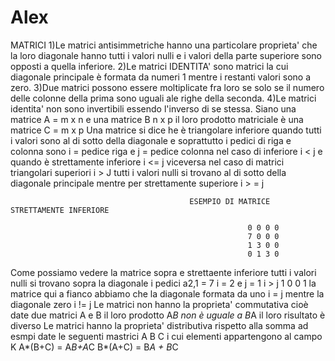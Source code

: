 # Alex
MATRICI
1)Le matrici antisimmetriche hanno una particolare proprieta' che la loro diagonale hanno tutti i valori nulli e i valori
della parte superiore sono opposti a quella inferiore.
2)Le matrici IDENTITA' sono matrici la cui diagonale principale è formata da numeri 1 
mentre i restanti valori sono a zero.
3)Due matrici possono essere moltiplicate fra loro se  solo se 
il numero delle colonne della prima sono uguali ale righe della seconda.
4)Le matrici identita' non sono invertibili essendo l'inverso di se stessa.
Siano una matrice A = m x n e una matrice B n x p il loro prodotto matriciale è una matrice C = m x p
Una matrice si dice he è triangolare inferiore quando tutti i valori sono al di sotto della diagonale e soprattutto 
i pedici di riga e colonna sono i = pedice riga e j = pedice colonna nel caso di inferiore i < j
 e quando è strettamente inferiore i <= j  viceversa nel caso di matrici triangolari superiori i > J tutti i valori nulli si trovano al di sotto della diagonale principale
 mentre per strettamente superiore i > = j
                                                                                                                         
                                            ESEMPIO DI MATRICE STRETTAMENTE INFERIORE
											
 						 					             0 0 0 0
														 7 0 0 0
														 1 3 0 0
														 0 1 3 0
														 
											
											
											
Come possiamo vedere la matrice sopra e strettaente inferiore tutti i valori nulli si trovano sopra la diagonale i pedici a2,1 = 7 i = 2 e j = 1 i > j
                                                        1 0
                                                        0 1 la matrice qui a fianco abbiamo che la diagonale formata da uno i = j mentre la diagonale zero i != j
Le matrici non hanno la proprieta' commutativa cioè date due matrici A e B il loro prodotto A*B non è uguale a B*A il loro risultato è diverso
Le matrici hanno la proprieta' distributiva rispetto alla somma ad esmpi date le seguenti mastrici A B C i cui elementi appartengono al campo K
A*(B+C) = A*B+A*C      B*(A+C) = B*A + B*C		
